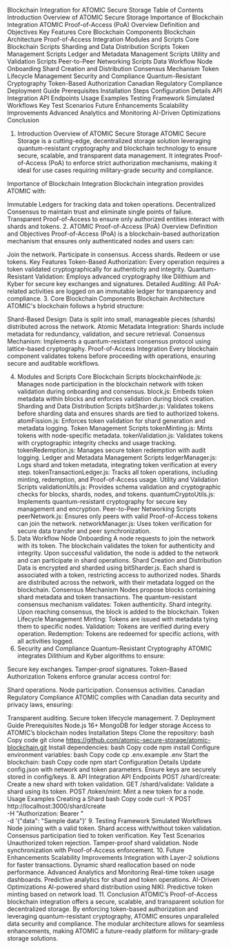 Blockchain Integration for ATOMIC Secure Storage
Table of Contents
Introduction
Overview of ATOMIC Secure Storage
Importance of Blockchain Integration
ATOMIC Proof-of-Access (PoA) Overview
Definition and Objectives
Key Features
Core Blockchain Components
Blockchain Architecture
Proof-of-Access Integration
Modules and Scripts
Core Blockchain Scripts
Sharding and Data Distribution Scripts
Token Management Scripts
Ledger and Metadata Management Scripts
Utility and Validation Scripts
Peer-to-Peer Networking Scripts
Data Workflow
Node Onboarding
Shard Creation and Distribution
Consensus Mechanism
Token Lifecycle Management
Security and Compliance
Quantum-Resistant Cryptography
Token-Based Authorization
Canadian Regulatory Compliance
Deployment Guide
Prerequisites
Installation Steps
Configuration Details
API Integration
API Endpoints
Usage Examples
Testing Framework
Simulated Workflows
Key Test Scenarios
Future Enhancements
Scalability Improvements
Advanced Analytics and Monitoring
AI-Driven Optimizations
Conclusion
1. Introduction
Overview of ATOMIC Secure Storage
ATOMIC Secure Storage is a cutting-edge, decentralized storage solution leveraging quantum-resistant cryptography and blockchain technology to ensure secure, scalable, and transparent data management. It integrates Proof-of-Access (PoA) to enforce strict authorization mechanisms, making it ideal for use cases requiring military-grade security and compliance.

Importance of Blockchain Integration
Blockchain integration provides ATOMIC with:

Immutable Ledgers for tracking data and token operations.
Decentralized Consensus to maintain trust and eliminate single points of failure.
Transparent Proof-of-Access to ensure only authorized entities interact with shards and tokens.
2. ATOMIC Proof-of-Access (PoA) Overview
Definition and Objectives
Proof-of-Access (PoA) is a blockchain-based authorization mechanism that ensures only authenticated nodes and users can:

Join the network.
Participate in consensus.
Access shards.
Redeem or use tokens.
Key Features
Token-Based Authorization: Every operation requires a token validated cryptographically for authenticity and integrity.
Quantum-Resistant Validation: Employs advanced cryptography like Dilithium and Kyber for secure key exchanges and signatures.
Detailed Auditing: All PoA-related activities are logged on an immutable ledger for transparency and compliance.
3. Core Blockchain Components
Blockchain Architecture
ATOMIC's blockchain follows a hybrid structure:

Shard-Based Design: Data is split into small, manageable pieces (shards) distributed across the network.
Atomic Metadata Integration: Shards include metadata for redundancy, validation, and secure retrieval.
Consensus Mechanism: Implements a quantum-resistant consensus protocol using lattice-based cryptography.
Proof-of-Access Integration
Every blockchain component validates tokens before proceeding with operations, ensuring secure and auditable workflows.

4. Modules and Scripts
Core Blockchain Scripts
blockchainNode.js: Manages node participation in the blockchain network with token validation during onboarding and consensus.
block.js: Embeds token metadata within blocks and enforces validation during block creation.
Sharding and Data Distribution Scripts
bitSharder.js: Validates tokens before sharding data and ensures shards are tied to authorized tokens.
atomFission.js: Enforces token validation for shard generation and metadata logging.
Token Management Scripts
tokenMinting.js: Mints tokens with node-specific metadata.
tokenValidation.js: Validates tokens with cryptographic integrity checks and usage tracking.
tokenRedemption.js: Manages secure token redemption with audit logging.
Ledger and Metadata Management Scripts
ledgerManager.js: Logs shard and token metadata, integrating token verification at every step.
tokenTransactionLedger.js: Tracks all token operations, including minting, redemption, and Proof-of-Access usage.
Utility and Validation Scripts
validationUtils.js: Provides schema validation and cryptographic checks for blocks, shards, nodes, and tokens.
quantumCryptoUtils.js: Implements quantum-resistant cryptography for secure key management and encryption.
Peer-to-Peer Networking Scripts
peerNetwork.js: Ensures only peers with valid Proof-of-Access tokens can join the network.
networkManager.js: Uses token verification for secure data transfer and peer synchronization.
5. Data Workflow
Node Onboarding
A node requests to join the network with its token.
The blockchain validates the token for authenticity and integrity.
Upon successful validation, the node is added to the network and can participate in shard operations.
Shard Creation and Distribution
Data is encrypted and sharded using bitSharder.js.
Each shard is associated with a token, restricting access to authorized nodes.
Shards are distributed across the network, with their metadata logged on the blockchain.
Consensus Mechanism
Nodes propose blocks containing shard metadata and token transactions.
The quantum-resistant consensus mechanism validates:
Token authenticity.
Shard integrity.
Upon reaching consensus, the block is added to the blockchain.
Token Lifecycle Management
Minting: Tokens are issued with metadata tying them to specific nodes.
Validation: Tokens are verified during every operation.
Redemption: Tokens are redeemed for specific actions, with all activities logged.
6. Security and Compliance
Quantum-Resistant Cryptography
ATOMIC integrates Dilithium and Kyber algorithms to ensure:

Secure key exchanges.
Tamper-proof signatures.
Token-Based Authorization
Tokens enforce granular access control for:

Shard operations.
Node participation.
Consensus activities.
Canadian Regulatory Compliance
ATOMIC complies with Canadian data security and privacy laws, ensuring:

Transparent auditing.
Secure token lifecycle management.
7. Deployment Guide
Prerequisites
Node.js 16+
MongoDB for ledger storage
Access to ATOMIC’s blockchain nodes
Installation Steps
Clone the repository:
bash
Copy code
git clone https://github.com/atomic-secure-storage/atomic-blockchain.git
Install dependencies:
bash
Copy code
npm install
Configure environment variables:
bash
Copy code
cp .env.example .env
Start the blockchain:
bash
Copy code
npm start
Configuration Details
Update config.json with network and token parameters.
Ensure keys are securely stored in config/keys.
8. API Integration
API Endpoints
POST /shard/create: Create a new shard with token validation.
GET /shard/validate: Validate a shard using its token.
POST /token/mint: Mint a new token for a node.
Usage Examples
Creating a Shard
bash
Copy code
curl -X POST http://localhost:3000/shard/create \
     -H "Authorization: Bearer <TOKEN>" \
     -d '{"data": "Sample data"}'
9. Testing Framework
Simulated Workflows
Node joining with a valid token.
Shard access with/without token validation.
Consensus participation tied to token verification.
Key Test Scenarios
Unauthorized token rejection.
Tamper-proof shard validation.
Node synchronization with Proof-of-Access enforcement.
10. Future Enhancements
Scalability Improvements
Integration with Layer-2 solutions for faster transactions.
Dynamic shard reallocation based on node performance.
Advanced Analytics and Monitoring
Real-time token usage dashboards.
Predictive analytics for shard and token operations.
AI-Driven Optimizations
AI-powered shard distribution using NIKI.
Predictive token minting based on network load.
11. Conclusion
ATOMIC’s Proof-of-Access blockchain integration offers a secure, scalable, and transparent solution for decentralized storage. By enforcing token-based authorization and leveraging quantum-resistant cryptography, ATOMIC ensures unparalleled data security and compliance. The modular architecture allows for seamless enhancements, making ATOMIC a future-ready platform for military-grade storage solutions.
